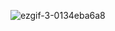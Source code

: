 ![ezgif-3-0134eba6a8](https://user-images.githubusercontent.com/84404257/175774282-097277df-7606-4267-85c0-974e354391d7.gif)

